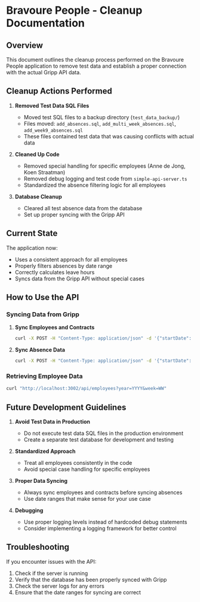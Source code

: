 # Bravoure People - Cleanup Documentation

## Overview

This document outlines the cleanup process performed on the Bravoure People application to remove test data and establish a proper connection with the actual Gripp API data.

## Cleanup Actions Performed

1. **Removed Test Data SQL Files**
   - Moved test SQL files to a backup directory (`test_data_backup/`)
   - Files moved: `add_absences.sql`, `add_multi_week_absences.sql`, `add_week9_absences.sql`
   - These files contained test data that was causing conflicts with actual data

2. **Cleaned Up Code**
   - Removed special handling for specific employees (Anne de Jong, Koen Straatman)
   - Removed debug logging and test code from `simple-api-server.ts`
   - Standardized the absence filtering logic for all employees

3. **Database Cleanup**
   - Cleared all test absence data from the database
   - Set up proper syncing with the Gripp API

## Current State

The application now:
- Uses a consistent approach for all employees
- Properly filters absences by date range
- Correctly calculates leave hours
- Syncs data from the Gripp API without special cases

## How to Use the API

### Syncing Data from Gripp

1. **Sync Employees and Contracts**
   ```bash
   curl -X POST -H "Content-Type: application/json" -d '{"startDate": "YYYY-MM-DD", "endDate": "YYYY-MM-DD"}' http://localhost:3002/api/sync
   ```

2. **Sync Absence Data**
   ```bash
   curl -X POST -H "Content-Type: application/json" -d '{"startDate": "YYYY-MM-DD", "endDate": "YYYY-MM-DD"}' http://localhost:3002/api/sync/absence
   ```

### Retrieving Employee Data

```bash
curl "http://localhost:3002/api/employees?year=YYYY&week=WW"
```

## Future Development Guidelines

1. **Avoid Test Data in Production**
   - Do not execute test data SQL files in the production environment
   - Create a separate test database for development and testing

2. **Standardized Approach**
   - Treat all employees consistently in the code
   - Avoid special case handling for specific employees

3. **Proper Data Syncing**
   - Always sync employees and contracts before syncing absences
   - Use date ranges that make sense for your use case

4. **Debugging**
   - Use proper logging levels instead of hardcoded debug statements
   - Consider implementing a logging framework for better control

## Troubleshooting

If you encounter issues with the API:

1. Check if the server is running
2. Verify that the database has been properly synced with Gripp
3. Check the server logs for any errors
4. Ensure that the date ranges for syncing are correct 